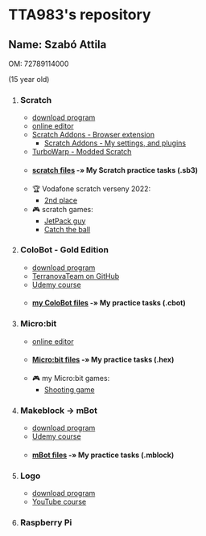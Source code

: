 # TTA983's repository
## Name: Szabó Attila
OM:  72789114000

(15 year old)


1. ### Scratch

    - [download program](https://scratch.mit.edu/download)
    - [online editor](https://scratch.mit.edu/projects/editor/?tutorial=getStarted)
    - [Scratch Addons - Browser extension](https://chromewebstore.google.com/detail/scratch-addons/fbeffbjdlemaoicjdapfpikkikjoneco)
        - [Scratch Addons - My settings, and plugins](src/main/java/scratch/scratch-addons-settings.json)
    - [TurboWarp - Modded Scratch](https://turbowarp.org/editor?fps=60&stuck&limitless&offscreen&clones=Infinity)
    - #### [scratch files](https://github.com/egydGIT/TTA983/tree/origin/src/main/java/scratch) -» My Scratch practice tasks (.sb3)
    - :trophy: Vodafone scratch verseny 2022:
        - [2nd place](https://github.com/egydGIT/TTA983/tree/origin/src/main/java/scratch/competition_Vodafone2022_2nd_place)
    - :video_game: scratch games:
        - [JetPack guy](https://github.com/egydGIT/TTA983/blob/origin/src/main/java/scratch/games/Scratch%20Game%2002.%20-%20Flappy%20Bird%20Style%20-%20v2.0.sb3)
        - [Catch the ball](https://github.com/egydGIT/TTA983/blob/origin/src/main/java/scratch/games/Scratch%20Game%2003.%20-%20%20Catch%20the%20ball.sb3)

2. ### ColoBot - Gold Edition

    - [download program](https://colobot.info/colobot-gold-edition/)
    - [TerranovaTeam on GitHub](https://github.com/colobot)
    - [Udemy course](https://www.udemy.com/course/draft/1499924/learn/lecture/9017390#overview)
    - #### [my ColoBot files](https://github.com/egydGIT/TTA983/tree/origin/src/main/java/coloBot) -» My practice tasks (.cbot)

3. ### Micro:bit

    - [online editor](https://makecode.microbit.org)
    - #### [Micro:bit files](https://github.com/egydGIT/TTA983/tree/origin/src/main/java/microBit) -» My practice tasks (.hex)
    - :video_game: my Micro:bit games:
        - [Shooting game](https://github.com/egydGIT/TTA983/blob/origin/src/main/java/microBit/(microbit%20V2)%20Shooting%20game%20-%20by%20TTA983.hex)
  
4. ### Makeblock -> mBot

    - [download program](https://mblock.makeblock.com/en-us/download/)
    - [Udemy course](https://www.udemy.com/course/arduino-robotics-with-the-mbot/learn/lecture/6532024?start=0#overview)
    - #### [mBot files](https://github.com/egydGIT/TTA983/tree/origin/src/main/java/mBot) -» My practice tasks (.mblock)

5. ### Logo

    - [download program](https://imagine-logo.software.informer.com/2.0/)
    - [YouTube course](https://www.youtube.com/watch?v=PRUmUUdjlvI&list=PLbhBpzlF0uC25JHuP-FNub74XzrypzHTa)
  
6. ### Raspberry Pi 
